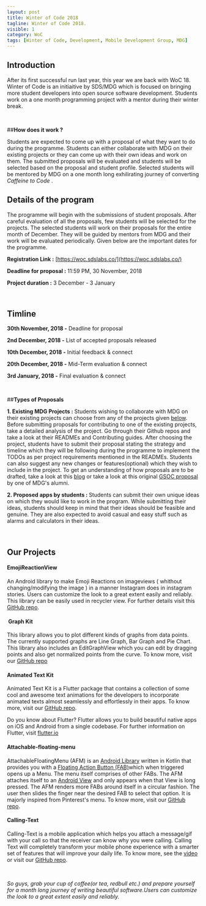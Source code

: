```yaml
---
layout: post
title: Winter of Code 2018
tagline: Winter of Code 2018.
visible: 1
category: WoC
tags: [Winter of Code, Development, Mobile Development Group, MDG]
---
```


## <b>Introduction</b>
After its first successful run last year, this year we are back with WoC 18. Winter of Code is an initiaitive by SDS/MDG which is focused on bringing more student developers into open source software development. Students work on a one month programming project with a mentor during their winter break.

<br>

##<b>How does it work ?</b>

Students are expected to come up with a proposal of what they want to do during the programme. Students can either collaborate with MDG on their existing projects or they can come up with their own ideas and work on them. The submitted proposals will be evaluated and students will be selected based on the proposal and student profile. Selected students will be mentored by MDG on a one month long exhilirating journey of converting *Caffeine to Code* .
<br>

## <b>Details of the program</b>

The programme will begin with the submissions of student proposals. After careful evaluation of all the proposals, few students will be selected for the projects. The selected students will work on their proposals for the entire month of December. They will be guided by mentors from MDG and their work will be evaluated periodically. Given below are the important dates for the programme.

<b>Registration Link :</b> [https://woc.sdslabs.co/](https://woc.sdslabs.co/)

<b>Deadline for proposal :</b> 11:59 PM, 30 November, 2018

<b>Project duration :</b> 3 December - 3 January 

<br>

## <b>Timline</b>

<b>30th November, 2018 -</b> Deadline for proposal 

<b>2nd December, 2018 -</b> List of accepted proposals released 

<b>10th December, 2018 -</b> Initial feedback & connect 

<b>20th December, 2018 -</b> Mid-Term evaluation & connect 

<b>3rd January, 2018 -</b> Final evaluation & connect 

<br>

##<b>Types of Proposals</b>

 <b>1. Existing MDG Projects : </b>
   Students wishing to collaborate with MDG on their existing projects can choose from any of the projects given [below](#projects). Before submitting proposals for contributing to one of the existing projects, take a detailed analysis of the project. Go through their Github repos and take a look at their READMEs and Contributing guides. After choosing the project, students have to submit their  proposal stating the strategy and timeline which they will be following during the programme to implement the TODOs as per project requirements mentioned in the READMEs. Students can also suggest any new changes or features(optional) which they wish to include in the project. To get an understanding of how proposals are to be drafted, take a look at this [blog](http://teom.org/blog/kde/how-to-write-a-kick-ass-proposal-for-google-summer-of-code/) or take a look at this original [GSOC proposal](https://docs.google.com/document/d/18RtcDatYzZ1gpztFUM8K2MUaYfIAwvVFIJKCR-xf6BE/edit?usp=sharing) by one of MDG's alumni.


 <b>2. Proposed apps by students : </b>
    Students can submit their own unique ideas on which they would like to work in the program. While submitting their ideas, students should keep in mind that their ideas should be feasible and genuine. They are also expected to avoid casual and easy stuff such as alarms and calculators in their ideas.

<a name = "projects"></a>

<br>

## <b> Our Projects </b>

#### <b> EmojiReactionView</b>
An Android library to make Emoji Reactions on imageviews ( whithout changing/modifying the image ) in a manner Instagram does in instagram stories. Users can customize the look to a great extent easily and reliably. This library can be easily used in recycler view. For further details visit this [GitHub repo](https://github.com/mdg-iitr/EmojiReactionView). 

#### <b> Graph Kit</b>

This library allows you to plot different kinds of graphs from data points. The currently supported graphs are Line Graph, Bar Graph and Pie Chart. This library also includes an EditGraphView which you can edit by dragging points and also get normalized points from the curve. To know more, visit our [GitHub repo](https://github.com/mdg-iitr/Graph-Kit)

#### Animated Text Kit</b>

Animated Text Kit is a Flutter package that contains a collection of some cool and awesome text animations for the developers to incorporate animated texts almost seamlessly and effortlessly in their apps. To know more, visit our [GitHub repo](https://github.com/mdg-iitr/Animated-Text-Kit). 

Do you know about Flutter? Flutter allows you to build beautiful native apps on iOS and Android from a single codebase. For further information on Flutter, visit [flutter.io](https://flutter.io/)

#### Attachable-floating-menu</b>

AttachableFloatingMenu (AFM) is an [Android Library](https://developer.android.com/studio/projects/android-library) written in Kotlin that provides you with a [Floating Action Button (FAB)](https://material.io/design/components/buttons-floating-action-button.html#)which when triggered opens up a Menu. The menu itself comprises of other FABs. The AFM attaches itself to an [Android View](https://developer.android.com/reference/android/view/View) and only appears when that View is long pressed. The AFM renders more FABs around itself in a circular fashion. The user then slides the finger near the desired FAB to select that option. It is majorly inspired from Pinterest's menu. To know more, visit our [GitHub repo](https://github.com/mdg-iitr/attachable-floating-menu).


#### <b>Calling-Text</b>

Calling-Text is a mobile application which helps you attach a message/gif with your call so that the receiver can know why you were calling. Calling Text will completely transform your mobile phone experience with a smarter set of features that will improve your daily life. To know more, see the [video](https://drive.google.com/file/d/0BwWi9P0FIpHjX2otZ2lBVGU1cFE/view) or visit our [GitHub repo](https://github.com/sdsmdg/calling_text).

<br>

*So guys, grab your cup of coffee(or tea, redbull etc.) and prepare yourself for a month long journey of writing beautiful software.Users can customize the look to a great extent easily and reliably.*